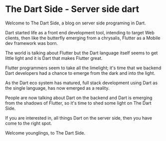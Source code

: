 # The Dart Side - Server side dart

Welcome to The Dart Side, a blog on server side programing in Dart.

Dart started life as a front end development tool, intending to target Web clients, then like the butterfly emerging from a chrysalis, Flutter as a  Mobile dev framework was born.

The world is talking about Flutter but the Dart language itself seems to get little light and it is Dart that makes Flutter great.

Flutter programmers seem to take all the limelight; it's time that we backend Dart developers had a chance to emerge from the dark and into the light.

As the Dart eco system has matured, full stack development using Dart as the single language, has now emerged as a reality.

People are now talking about Dart on the backend and Dart is emerging from the shadows of Flutter, so it's time to shed some light on The Dart Side.

If you are interested in, all things Dart on the server side, then you have come to the right spot.

Welcome younglings, to The Dart Side.









